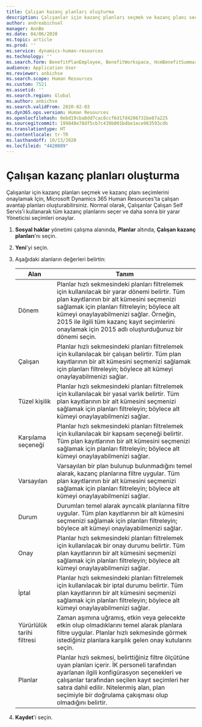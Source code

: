 ```yaml
---
title: Çalışan kazanç planları oluşturma
description: Çalışanlar için kazanç planları seçmek ve kazanç planı seçimlerini onaylamak Için, Microsoft Dynamics 365 Human Resources'ta çalışan avantajı planları oluşturabilirsiniz.
author: andreabichsel
manager: AnnBe
ms.date: 04/06/2020
ms.topic: article
ms.prod: ''
ms.service: dynamics-human-resources
ms.technology: ''
ms.search.form: BenefitPlanEmployee, BenefitWorkspace, HcmBenefitSummaryPart
audience: Application User
ms.reviewer: anbichse
ms.search.scope: Human Resources
ms.custom: 7521
ms.assetid: ''
ms.search.region: Global
ms.author: anbichse
ms.search.validFrom: 2020-02-03
ms.dyn365.ops.version: Human Resources
ms.openlocfilehash: 0ebd19cba8dd7cac8ccf6d17d4206731be87a225
ms.sourcegitcommit: 199848e78df5cb7c439b001bdbe1ece963593cdb
ms.translationtype: HT
ms.contentlocale: tr-TR
ms.lasthandoff: 10/13/2020
ms.locfileid: "4420889"
---
```

# <a name="create-worker-benefit-plans"></a>Çalışan kazanç planları oluşturma

Çalışanlar için kazanç planları seçmek ve kazanç planı seçimlerini onaylamak Için, Microsoft Dynamics 365 Human Resources'ta çalışan avantajı planları oluşturabilirsiniz. Normal olarak, Çalışanlar Çalışan Self Servis'i kullanarak tüm kazanç planlarını seçer ve daha sonra bir yarar Yöneticisi seçimleri onaylar. 

1. **Sosyal haklar** yönetimi çalışma alanında, **Planlar** altında, **Çalışan kazanç planları**'nı seçin.

2. **Yeni**'yi seçin.

3. Aşağıdaki alanların değerleri belirtin:

   | Alan | Tanım |
   | --- | --- |
   | Dönem | Planlar hızlı sekmesindeki planları filtrelemek için kullanılacak bir yarar dönemi belirtir. Tüm plan kayıtlarının bir alt kümesini seçmenizi sağlamak için planları filtreleyin; böylece alt kümeyi onaylayabilmenizi sağlar. Örneğin, 2015 ile ilgili tüm kazanç kayıt seçimlerini onaylamak için 2015 adlı oluşturduğunuz bir dönemi seçin. |
   | Çalışan | Planlar hızlı sekmesindeki planları filtrelemek için kullanılacak bir çalışan belirtir. Tüm plan kayıtlarının bir alt kümesini seçmenizi sağlamak için planları filtreleyin; böylece alt kümeyi onaylayabilmenizi sağlar. |
   | Tüzel kişilik | Planlar hızlı sekmesindeki planları filtrelemek için kullanılacak bir yasal varlık belirtir. Tüm plan kayıtlarının bir alt kümesini seçmenizi sağlamak için planları filtreleyin; böylece alt kümeyi onaylayabilmenizi sağlar. |
   | Karşılama seçeneği | Planlar hızlı sekmesindeki planları filtrelemek için kullanılacak bir kapsam seçeneği belirtir. Tüm plan kayıtlarının bir alt kümesini seçmenizi sağlamak için planları filtreleyin; böylece alt kümeyi onaylayabilmenizi sağlar. |
   | Varsayılan | Varsayılan bir plan bulunup bulunmadığını temel alarak, kazanç planlarına filtre uygular. Tüm plan kayıtlarının bir alt kümesini seçmenizi sağlamak için planları filtreleyin; böylece alt kümeyi onaylayabilmenizi sağlar. |
   | Durum | Durumları temel alarak ayrıcalık planlarına filtre uygular. Tüm plan kayıtlarının bir alt kümesini seçmenizi sağlamak için planları filtreleyin; böylece alt kümeyi onaylayabilmenizi sağlar. |
   | Onay | Planlar hızlı sekmesindeki planları filtrelemek için kullanılacak bir onay durumu belirtir. Tüm plan kayıtlarının bir alt kümesini seçmenizi sağlamak için planları filtreleyin; böylece alt kümeyi onaylayabilmenizi sağlar. |
   | İptal | Planlar hızlı sekmesindeki planları filtrelemek için kullanılacak bir iptal durumu belirtir. Tüm plan kayıtlarının bir alt kümesini seçmenizi sağlamak için planları filtreleyin; böylece alt kümeyi onaylayabilmenizi sağlar. |
   | Yürürlülük tarihi filtresi | Zaman aşımına uğramış, etkin veya gelecekte etkin olup olmadıklarını temel alarak planlara filtre uygular. Planlar hızlı sekmesinde görmek istediğiniz planlara karşılık gelen onay kutularını seçin. |
   | Planlar | Planlar hızlı sekmesi, belirttiğiniz filtre ölçütüne uyan planları içerir. İK personeli tarafından ayarlanan ilgili konfigürasyon seçenekleri ve çalışanlar tarafından seçilen kayıt seçimleri her satıra dahil edilir. Nitelenmiş alan, plan seçimiyle bir doğrulama çakışması olup olmadığını belirtir. |

4. **Kaydet**'i seçin.
